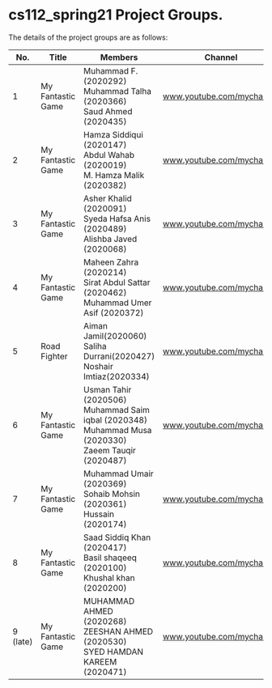 # cs112_spring21 Project Groups.

The details of the project groups are as follows:

| No. | Title | Members | Channel |
| --- | ----------- | ----------- | ----------- |
| 1   | My Fantastic Game | Muhammad F. (2020292)<br>Muhammad Talha (2020366)<br>Saud Ahmed (2020435) | www.youtube.com/mychannel |
| 2   | My Fantastic Game | Hamza Siddiqui (2020147)<br>Abdul Wahab (2020019)<br>M. Hamza Malik (2020382) | www.youtube.com/mychannel |
| 3   | My Fantastic Game | Asher Khalid (2020091) <br>Syeda Hafsa Anis (2020489) <br>Alishba Javed (2020068) | www.youtube.com/mychannel |
| 4   | My Fantastic Game | Maheen Zahra (2020214) <br>Sirat Abdul Sattar (2020462) <br>Muhammad Umer Asif (2020372) | www.youtube.com/mychannel |
| 5   | Road Fighter | Aiman Jamil(2020060) <br>Saliha Durrani(2020427) <br>Noshair Imtiaz(2020334) | www.youtube.com/mychannel |
| 6   | My Fantastic Game | Usman Tahir (2020506) <br>Muhammad Saim iqbal (2020348) <br>Muhammad Musa (2020330) <br>Zaeem Tauqir (2020487)| www.youtube.com/mychannel |
| 7   | My Fantastic Game | Muhammad Umair (2020369)<br>Sohaib Mohsin (2020361)<br>Hussain (2020174) | www.youtube.com/mychannel |
| 8   | My Fantastic Game | Saad Siddiq Khan (2020417)<br>Basil shaqeeq (2020100)<br>Khushal khan (2020200) | www.youtube.com/mychannel |
| 9 (late)   | My Fantastic Game | MUHAMMAD AHMED (2020268)<br>ZEESHAN AHMED (2020530)<br>SYED HAMDAN KAREEM (2020471) | www.youtube.com/mychannel |

